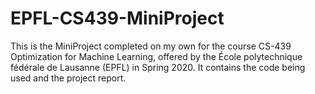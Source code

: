 # EPFL-CS439-MiniProject
This is the MiniProject completed on my own for the course CS-439 Optimization for Machine Learning, offered by the École polytechnique fédérale de Lausanne (EPFL) in Spring 2020.
It contains the code being used and the project report.

